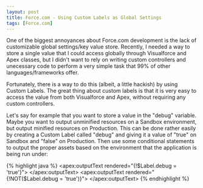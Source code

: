 ```yaml
---
layout: post
title: Force.com - Using Custom Labels as Global Settings
tags: [Force.com]
---
```


One of the biggest annoyances about Force.com development is the lack of customizable global settings/key value store. Recently, I needed a way to store a single value that I could access globally through Visualforce and Apex classes, but I didn't want to rely on writing custom controllers and unecessary code to perform a very simple task that 99% of other languages/frameworks offer.

Fortunately, there is a way to do this (albeit, a little hackish) by using Custom Labels. The great thing about custom labels is that it is very easy to access the value from both Visualforce and Apex, without requiring any custom controllers.

Let's say for example that you want to store a value in the "debug" variable. Maybe you want to output unminified resources on a Sandbox environment, but output minified resources on Production. This can be done rather easily by creating a Custom Label called "debug" and giving it a value of "true" on Sandbox and "false" on Production. Then use some conditional statements to output the proper assets based on the environment that the application is being run under:

{% highlight java %}
<apex:outputText rendered="{!$Label.debug = 'true'}">
    <!-- FULL ASSETS -->
    <script src="{!URLFOR($Resource.Assets, 'javascripts/jquery.tools.min.js')}" type="text/javascript"></script>
    <script src="{!URLFOR($Resource.Assets, 'javascripts/jquery.flexslider-min.js')}" type="text/javascript"></script>
    <script src="{!URLFOR($Resource.Assets, 'javascripts/jquery.paginate.js')}" type="text/javascript"></script>
    <script src="{!URLFOR($Resource.Assets, 'javascripts/application.js')}" type="text/javascript"></script>
</apex:outputText>
<apex:outputText rendered="{!NOT($Label.debug = 'true')}">
    <!-- MINIFIED ASSETS -->
    <script src="{!URLFOR($Resource.Assets, 'application.js')}" type="text/javascript"></script>
</apex:outputText>
{% endhighlight %}
